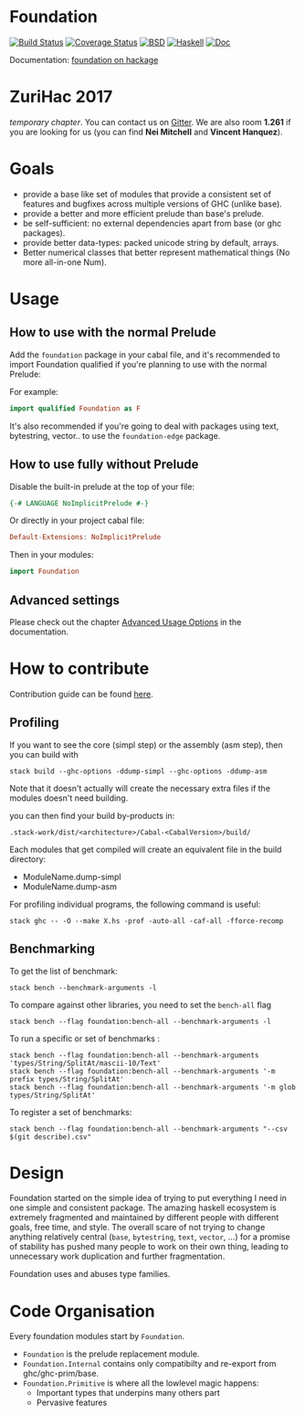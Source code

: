 Foundation
==========

[![Build Status](https://travis-ci.org/haskell-foundation/foundation.png?branch=master)](https://travis-ci.org/haskell-foundation/foundation)
[![Coverage Status](https://coveralls.io/repos/github/haskell-foundation/foundation/badge.svg?branch=master)](https://coveralls.io/github/haskell-foundation/foundation?branch=master)
[![BSD](http://b.repl.ca/v1/license-BSD-blue.png)](http://en.wikipedia.org/wiki/BSD_licenses)
[![Haskell](http://b.repl.ca/v1/language-haskell-lightgrey.png)](http://haskell.org)
[![Doc](https://readthedocs.org/projects/haskell-foundation/badge/?version=latest)](http://haskell-foundation.readthedocs.io/en/latest/)

Documentation: [foundation on hackage](http://hackage.haskell.org/package/foundation)

ZuriHac 2017
============

_temporary chapter_. You can contact us on [Gitter](https://gitter.im/haskell-foundation/foundation). We are also room **1.261** if you are looking for us (you can find **Nei Mitchell** and **Vincent Hanquez**).

Goals
=====

* provide a base like set of modules that provide a consistent set of features and bugfixes across multiple versions of GHC (unlike base).
* provide a better and more efficient prelude than base's prelude.
* be self-sufficient: no external dependencies apart from base (or ghc packages).
* provide better data-types: packed unicode string by default, arrays.
* Better numerical classes that better represent mathematical things (No more all-in-one Num).

Usage
=====

How to use with the normal Prelude
----------------------------------

Add the `foundation` package in your cabal file, and it's recommended to import Foundation qualified if
you're planning to use with the normal Prelude:

For example:

```haskell
import qualified Foundation as F
```

It's also recommended if you're going to deal with packages using text, bytestring, vector.. to use
the `foundation-edge` package.

How to use fully without Prelude
--------------------------------

Disable the built-in prelude at the top of your file:

```haskell
{-# LANGUAGE NoImplicitPrelude #-}
```

Or directly in your project cabal file:

```haskell
Default-Extensions: NoImplicitPrelude
```

Then in your modules:

```haskell
import Foundation
```

Advanced settings
----------------------

Please check out the chapter [Advanced Usage Options](docs/advanced-runtime.md) in the
documentation.


How to contribute
=================

Contribution guide can be found
[here](http://haskell-foundation.readthedocs.io/en/latest/contributing/).


Profiling
---------

If you want to see the core (simpl step) or the assembly (asm step), then you can build with

    stack build --ghc-options -ddump-simpl --ghc-options -ddump-asm

Note that it doesn't actually will create the necessary extra files if the modules doesn't need building.

you can then find your build by-products in:

    .stack-work/dist/<architecture>/Cabal-<CabalVersion>/build/

Each modules that get compiled will create an equivalent file in the build directory:

* ModuleName.dump-simpl
* ModuleName.dump-asm

For profiling individual programs, the following command is useful:

    stack ghc -- -O --make X.hs -prof -auto-all -caf-all -fforce-recomp

Benchmarking
------------

To get the list of benchmark:

    stack bench --benchmark-arguments -l

To compare against other libraries, you need to set the `bench-all` flag

    stack bench --flag foundation:bench-all --benchmark-arguments -l

To run a specific or set of benchmarks :

    stack bench --flag foundation:bench-all --benchmark-arguments 'types/String/SplitAt/mascii-10/Text'
    stack bench --flag foundation:bench-all --benchmark-arguments '-m prefix types/String/SplitAt'
    stack bench --flag foundation:bench-all --benchmark-arguments '-m glob types/String/SplitAt'

To register a set of benchmarks:

    stack bench --flag foundation:bench-all --benchmark-arguments "--csv $(git describe).csv"


Design
======

Foundation started on the simple idea of trying to put everything I need in one
simple and consistent package. The amazing haskell ecosystem is extremely
fragmented and maintained by different people with different goals, free time,
and style. The overall scare of not trying to change anything relatively
central (`base`, `bytestring`, `text`, `vector`, ...) for a promise of stability
has pushed many people to work on their own thing, leading to unnecessary work
duplication and further fragmentation.


Foundation uses and abuses type families.


Code Organisation
=================

Every foundation modules start by `Foundation`.

* `Foundation` is the prelude replacement module.
* `Foundation.Internal` contains only compatibilty and re-export from ghc/ghc-prim/base.
* `Foundation.Primitive` is where all the lowlevel magic happens:
  * Important types that underpins many others part
  * Pervasive features
